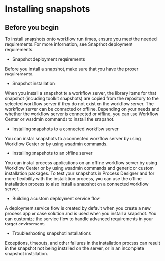# Installing snapshots

## Before you begin

To install snapshots onto workflow run times, ensure you meet the needed requirements. For more
information, see Snapshot deployment requirements.

- Snapshot deployment requirements

Before you install a snapshot, make sure that you have the proper requirements.
- Snapshot installation

When you install a snapshot to a workflow server, the library items for that snapshot (including toolkit snapshots) are copied from the repository to the selected workflow server if they do not exist on the workflow server. The workflow server can be connected or offline. Depending on your needs and whether the workflow server is connected or offline, you can use Workflow Center or wsadmin commands to install the snapshot.
- Installing snapshots to a connected workflow server

You can install snapshots to a connected workflow server by using Workflow Center or by using wsadmin commands.
- Installing snapshots to an offline server

You can install process applications on an offline workflow server by using Workflow Center or by using wsadmin commands and generic or custom installation packages. To test your snapshots in Process Designer and for more flexibility with the installation process, you can use the offline installation process to also install a snapshot on a connected workflow server.
- Building a custom deployment service flow

A deployment service flow is created by default when you create a new process app or case solution and is used when you install a snapshot. You can customize the service flow to handle advanced requirements in your target environment.
- Troubleshooting snapshot installations

Exceptions, timeouts, and other failures in the installation process can result in the snapshot not being installed on the server, or in an incomplete snapshot installation.
